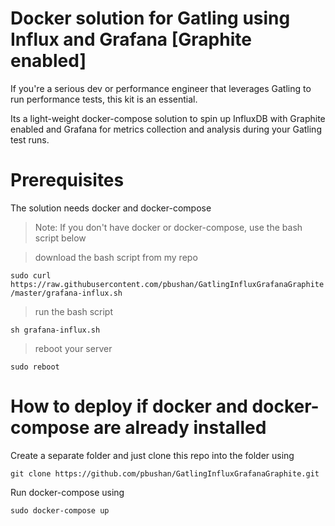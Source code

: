 # Docker solution for Gatling using Influx and Grafana [Graphite enabled]

If you're a serious dev or performance engineer that leverages Gatling to run performance tests, this kit is an essential.

Its a light-weight docker-compose solution to spin up InfluxDB with Graphite enabled and Grafana for metrics collection and analysis during your Gatling test runs.

# Prerequisites
The solution needs docker and docker-compose

> Note: If you don't have docker or docker-compose, use the bash script below

> download the bash script from my repo

`sudo curl https://raw.githubusercontent.com/pbushan/GatlingInfluxGrafanaGraphite/master/grafana-influx.sh`

> run the bash script

`sh grafana-influx.sh`

> reboot your server

`sudo reboot`

# How to deploy if docker and docker-compose are already installed

Create a separate folder and just clone this repo into the folder using 

`git clone https://github.com/pbushan/GatlingInfluxGrafanaGraphite.git`

Run docker-compose using

`sudo docker-compose up`
